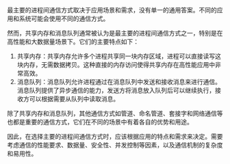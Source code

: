 最主要的进程间通信方式取决于应用场景和需求，没有单一的通用答案。不同的应用和系统可能会使用不同的通信方式。

然而，共享内存和消息队列通常被认为是最主要的进程间通信方式之一，特别是在高性能和大数据量场景下。它们的主要特点如下：

1. 共享内存：共享内存允许多个进程共享同一块内存区域，进程可以直接读写这块内存，无需数据拷贝。这种直接的内存访问使得共享内存在高性能应用中非常高效。
2. 消息队列：消息队列允许进程通过在消息队列中发送和接收消息来进行通信。消息队列提供了异步通信的能力，发送方将消息放入队列后可以继续执行，接收方可以根据需要从队列中读取消息。

除了共享内存和消息队列，其他通信方式如管道、命名管道、套接字和网络通信等也都是重要的通信方式，它们在不同的场景中有着各自的优势和用途。

因此，在选择主要的进程间通信方式时，应该根据应用的特点和需求来决定。需要考虑通信的性能要求、数据量、安全性、并发控制等因素，以及通信机制的复杂度和易用性。